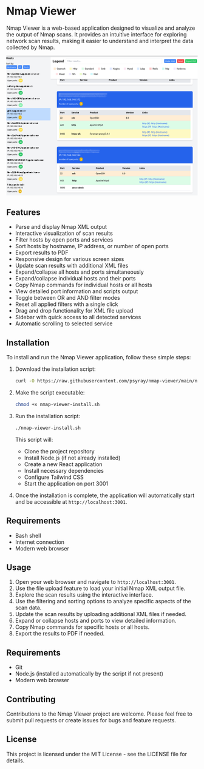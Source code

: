 # Nmap Viewer

Nmap Viewer is a web-based application designed to visualize and analyze the output of Nmap scans. It provides an intuitive interface for exploring network scan results, making it easier to understand and interpret the data collected by Nmap.

<img src=".github/images/nmap-viewer.png">

## Features

- Parse and display Nmap XML output
- Interactive visualization of scan results
- Filter hosts by open ports and services
- Sort hosts by hostname, IP address, or number of open ports
- Export results to PDF
- Responsive design for various screen sizes
- Update scan results with additional XML files
- Expand/collapse all hosts and ports simultaneously
- Expand/collapse individual hosts and their ports
- Copy Nmap commands for individual hosts or all hosts
- View detailed port information and scripts output
- Toggle between OR and AND filter modes
- Reset all applied filters with a single click
- Drag and drop functionality for XML file upload
- Sidebar with quick access to all detected services
- Automatic scrolling to selected service

## Installation

To install and run the Nmap Viewer application, follow these simple steps:

1. Download the installation script:

   ```bash
   curl -O https://raw.githubusercontent.com/psyray/nmap-viewer/main/nmap-viewer-install.sh
   ```

2. Make the script executable:

   ```bash
   chmod +x nmap-viewer-install.sh
   ```

3. Run the installation script:

   ```bash
   ./nmap-viewer-install.sh
   ```

   This script will:
   - Clone the project repository
   - Install Node.js (if not already installed)
   - Create a new React application
   - Install necessary dependencies
   - Configure Tailwind CSS
   - Start the application on port 3001

4. Once the installation is complete, the application will automatically start and be accessible at `http://localhost:3001`.

## Requirements

- Bash shell
- Internet connection
- Modern web browser

## Usage

1. Open your web browser and navigate to `http://localhost:3001`.
2. Use the file upload feature to load your initial Nmap XML output file.
3. Explore the scan results using the interactive interface.
4. Use the filtering and sorting options to analyze specific aspects of the scan data.
5. Update the scan results by uploading additional XML files if needed.
6. Expand or collapse hosts and ports to view detailed information.
7. Copy Nmap commands for specific hosts or all hosts.
8. Export the results to PDF if needed.

## Requirements

- Git
- Node.js (installed automatically by the script if not present)
- Modern web browser

## Contributing

Contributions to the Nmap Viewer project are welcome. Please feel free to submit pull requests or create issues for bugs and feature requests.

## License

This project is licensed under the MIT License - see the LICENSE file for details.